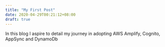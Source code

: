 ```yaml
---
title: "My First Post"
date: 2020-04-29T00:21:12+08:00
draft: true
---
```


In this blog I aspire to detail my journey in adopting AWS Amplify, Cognito, AppSync and DynamoDb
